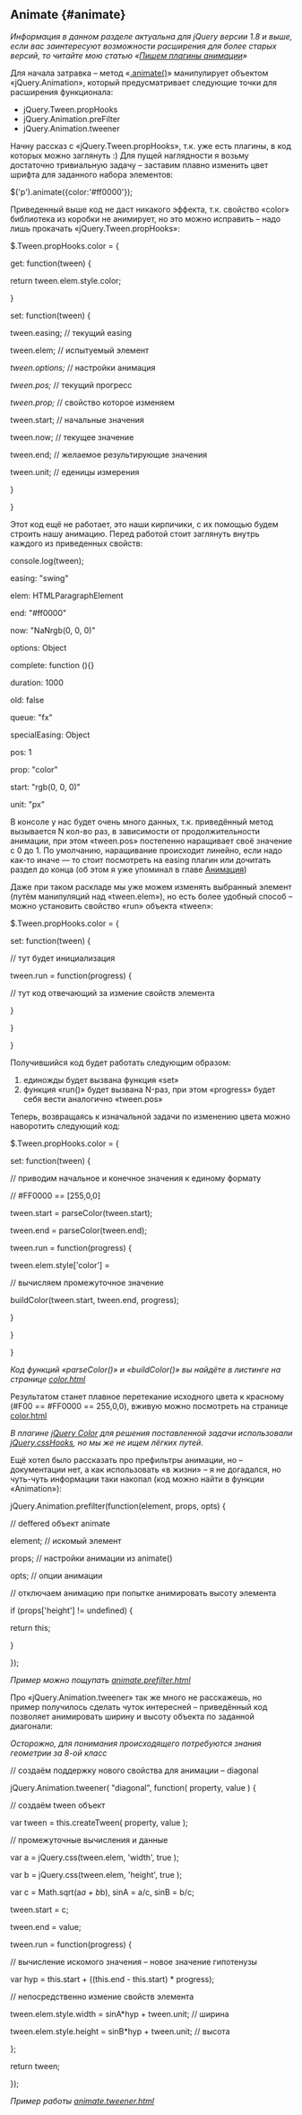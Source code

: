 ## Animate {#animate}

_Информация в данном разделе актуальна для jQuery версии 1.8 и выше, если вас заинтересуют возможности расширения для более старых версий, то читайте мою статью «_[_Пишем плагины анимации_](http://anton.shevchuk.name/javascript/jquery-for-beginners-write-animation-plugins/)_»_

Для начала затравка – метод «[.animate()](http://api.jquery.com/animate/)» манипулирует объектом «jQuery.Animation», который предусматривает следующие точки для расширения функционала:

*   jQuery.Tween.propHooks
*   jQuery.Animation.preFilter
*   jQuery.Animation.tweener

Начну рассказ с «jQuery.Tween.propHooks», т.к. уже есть плагины, в код которых можно заглянуть :) Для пущей наглядности я возьму достаточно тривиальную задачу – заставим плавно изменить цвет шрифта для заданного набора элементов:

$('p').animate({color:'#ff0000'});

Приведенный выше код не даст никакого эффекта, т.к. свойство «color» библиотека из коробки не анимирует, но это можно исправить – надо лишь прокачать «jQuery.Tween.propHooks»:

$.Tween.propHooks.color = {

get: function(tween) {

return tween.elem.style.color;

}

set: function(tween) {

tween.easing; // текущий easing

tween.elem; // испытуемый элемент

_tween.options;_ // настройки анимация

_tween.pos;_ // текущий прогресс

_tween.prop;_ // свойство которое изменяем

tween.start; // начальные значения

tween.now; // текущее значение

tween.end; // желаемое результирующие значения

tween.unit; // еденицы измерения

}

}

Этот код ещё не работает, это наши кирпичики, с их помощью будем строить нашу анимацию. Перед работой стоит заглянуть внутрь каждого из приведенных свойств:

console.log(tween);

>>>

easing: "swing"

elem: HTMLParagraphElement

end: "#ff0000"

now: "NaNrgb(0, 0, 0)"

options: Object

complete: function (){}

duration: 1000

old: false

queue: "fx"

specialEasing: Object

pos: 1

prop: "color"

start: "rgb(0, 0, 0)"

unit: "px"

В консоле у нас будет очень много данных, т.к. приведённый метод вызывается N кол-во раз, в зависимости от продолжительности анимации, при этом «tween.pos» постепенно наращивает своё значение с 0 до 1. По умолчанию, наращивание происходит линейно, если надо как-то иначе — то стоит посмотреть на easing плагин или дочитать раздел до конца (об этом я уже упоминал в главе [Анимация](../40_animatsiya/README.md))

Даже при таком раскладе мы уже можем изменять выбранный элемент (путём манипуляций над «tween.elem»), но есть более удобный способ – можно установить свойство «run» объекта «tween»:

$.Tween.propHooks.color = {

set: function(tween) {

// тут будет инициализация

tween.run = function(progress) {

// тут код отвечающий за измение свойств элемента

}

}

}

Получившийся код будет работать следующим образом:

1.  единожды будет вызвана функция «set»
2.  функция «run()» будет вызвана N-раз, при этом «progress» будет себя вести аналогично «tween.pos»

Теперь, возвращаясь к изначальной задачи по изменению цвета можно наворотить следующий код:

$.Tween.propHooks.color = {

set: function(tween) {

// приводим начальное и конечное значения к единому формату

// #FF0000 == [255,0,0]

tween.start = parseColor(tween.start);

tween.end = parseColor(tween.end);

tween.run = function(progress) {

tween.elem.style['color'] =

// вычисляем промежуточное значение

buildColor(tween.start, tween.end, progress);

}

}

}

_Код функций «parseColor()» и «buildColor()» вы найдёте в листинге на странице_ [_color.html_](http://anton.shevchuk.name/book/code/color.html)

Результатом станет плавное перетекание исходного цвета к красному (#F00 == #FF0000 == 255,0,0), вживую можно посмотреть на странице [color.html](http://anton.shevchuk.name/book/code/color.html)

_В плагине_ [_jQuery Color_](https://github.com/jquery/jquery-color) _для решения поставленной задачи использовали_ [_jQuery.cssHooks_](http://api.jquery.com/jQuery.cssHooks/)_, но мы же не ищем лёгких путей._

Ещё хотел было рассказать про префильтры анимации, но – документации нет, а как использовать «в жизни» – я не догадался, но чуть-чуть информации таки накопал (код можно найти в функции «Animation»):

jQuery.Animation.prefilter(function(element, props, opts) {

// deffered объект animate

element; // искомый элемент

props; // настройки анимации из animate()

opts; // опции анимации

// отключаем анимацию при попытке анимировать высоту элемента

if (props['height'] != undefined) {

return this;

}

});

_Пример можно пощупать_ [_animate.prefilter.html_](http://anton.shevchuk.name/book/code/animate.prefilter.html)

Про «jQuery.Animation.tweener» так же много не расскажешь, но пример получилось сделать чуток интересней – приведённый код позволяет анимировать ширину и высоту объекта по заданной диагонали:

_Осторожно, для понимания происходящего потребуются знания геометрии за 8-ой класс_

// создаём поддержку нового свойства для анимации – diagonal

jQuery.Animation.tweener( "diagonal", function( property, value ) {

// создаём tween объект

var tween = this.createTween( property, value );

// промежуточные вычисления и данные

var a = jQuery.css(tween.elem, 'width', true );

var b = jQuery.css(tween.elem, 'height', true );

var c = Math.sqrt(a*a + b*b), sinA = a/c, sinB = b/c;

tween.start = c;

tween.end = value;

tween.run = function(progress) {

// вычисление искомого значения – новое значение гипотенузы

var hyp = this.start + ((this.end - this.start) * progress);

// непосредственно измение свойств элемента

tween.elem.style.width = sinA*hyp + tween.unit; // ширина

tween.elem.style.height = sinB*hyp + tween.unit; // высота

};

return tween;

});

_Пример работы_ [_animate.tweener.html_](http://anton.shevchuk.name/book/code/animate.tweener.html)
